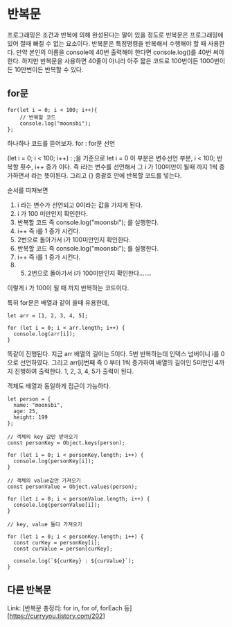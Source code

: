 # 반복문

프로그래밍은 조건과 반복에 의해 완성된다는 말이 있을 정도로 반복문은 프로그래밍에 있어 절때 빠질 수 없는 요소이다.
반복문은 특정명령을 반복해서 수행해야 할 때 사용한다. 만약 본인의 이름을 console에 40번 출력해야 한다면 console.log()를 40번 써야 한다.
하지만 반복문을 사용하면 40줄이 아니라 아주 짧은 코드로 100번이든 1000번이든 10만번이든 반복할 수 있다.

## for문

```
for(let i = 0; i < 100; i++){
    // 반복할 코드
    console.log("moonsbi");
};
```

하나하나 코드를 뜯어보자.
for : for문 선언

(let i = 0; i < 100; i++) : ;을 기준으로 let i = 0 이 부분은 변수선언 부분, i < 100; 반복할 횟수, i++ 증가 이다.
즉 i라는 변수를 선언해서 그 i 가 100미만이 될때 까지 1씩 증가하면서 라는 뜻이된다. 그리고 {} 중괄호 안에 반복할 코드를 넣는다.

순서를 따져보면

1. i 라는 변수가 선언되고 0이라는 값을 가지게 된다.
2. i 가 100 미만인지 확인한다.
3. 반복할 코드 즉 console.log("moonsbi"); 를 실행한다.
4. i++ 즉 i를 1 증가 시킨다.
5. 2번으로 돌아가서 i가 100미만인지 확인한다.
6. 반복할 코드 즉 console.log("moonsbi"); 를 실행한다.
7. i++ 즉 i를 1 증가 시킨다.
8.  5. 2번으로 돌아가서 i가 100미만인지 확인한다.......

이렇게 i 가 100이 될 때 까지 반복하는 코드이다.

특히 for문은 배열과 같이 쓸때 유용한데,

```
let arr = [1, 2, 3, 4, 5];

for (let i = 0; i < arr.length; i++) {
  console.log(arr[i]);
}
```

똑같이 진행된다. 지금 arr 배열의 길이는 5이다. 5번 반복하는데 인덱스 넘버이니 i를 0으로 선언하였다.
그리고 arr[i]번째 즉 0 부터 1씩 증가하여 배열의 길이인 5미만인 4까지 진행하여 출력한다.
1, 2, 3, 4, 5가 출력이 된다.

객체도 배열과 동일하게 접근이 가능하다.

```
let person = {
  name: "moonsbi",
  age: 25,
  height: 199
};

// 객체의 key 값만 받아오기
const personKey = Object.keys(person);

for (let i = 0; i < personKey.length; i++) {
  console.log(personKey[i]);
}

// 객체의 value값만 가져오기
const personValue = Object.values(person);

for (let i = 0; i < personValue.length; i++) {
  console.log(personValue[i]);
}

// key, value 둘다 가져오기

for (let i = 0; i < personKey.length; i++) {
  const curKey = personKey[i];
  const curValue = person[curKey];

  console.log(`${curKey} : ${curValue}`);
}
```

## 다른 반복문

Link: [반복문 총정리: for in, for of, forEach 등][https://curryyou.tistory.com/202]

